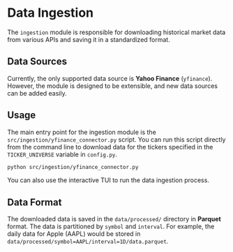 # Data Ingestion

The `ingestion` module is responsible for downloading historical market data from various APIs and saving it in a standardized format.

## Data Sources

Currently, the only supported data source is **Yahoo Finance** (`yfinance`). However, the module is designed to be extensible, and new data sources can be added easily.

## Usage

The main entry point for the ingestion module is the `src/ingestion/yfinance_connector.py` script. You can run this script directly from the command line to download data for the tickers specified in the `TICKER_UNIVERSE` variable in `config.py`.

```bash
python src/ingestion/yfinance_connector.py
```

You can also use the interactive TUI to run the data ingestion process.

## Data Format

The downloaded data is saved in the `data/processed/` directory in **Parquet** format. The data is partitioned by `symbol` and `interval`. For example, the daily data for Apple (AAPL) would be stored in `data/processed/symbol=AAPL/interval=1D/data.parquet`.

